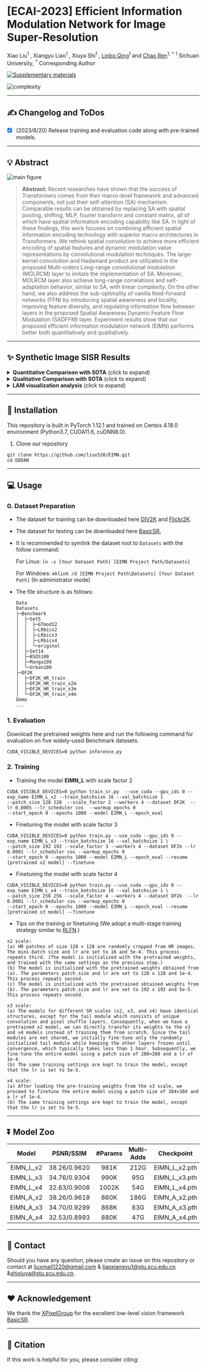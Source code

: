 # [ECAI-2023] Efficient Information Modulation Network for Image Super-Resolution
Xiao Liu<sup>1 </sup>, Xiangyu Liao<sup>1 </sup>, Xiuya Shi<sup>1 </sup>, [Linbo Qing](https://scholar.google.com.hk/citations?hl=zh-CN&user=0KRDflwAAAAJ)<sup>1 </sup> and [Chao Ren](https://scholar.google.com.hk/citations?hl=zh-CN&user=Y6OuBMYAAAAJ)<sup>1, *</sup>
<sup>1</sup> Sichuan University,   <sup> *</sup> Corresponding Author

[![Supplementary materials](https://img.shields.io/badge/any_text-you_like-blue)](https://github.com/liux520/EIMN/blob/main/Docs/supplementary%20material.pdf)

<img src="images/complexity.png" alt="complexity" style="zoom:100%;"/>

<hr />

## :writing_hand: Changelog and ToDos
- [x] (2023/8/20) Release training and evaluation code along with pre-trained models.
<hr />

## :bulb: Abstract
![main figure](images/net.png)

> **Abstract:** Recent researches have shown that the success of Transformers comes from their macro-level framework and advanced components, not just their self-attention (SA) mechanism. Comparable results can be obtained by replacing SA with spatial pooling, shifting, MLP, fourier transform and constant matrix, all of which have spatial information encoding capability like SA. In light of these findings, this work focuses on combining efficient spatial information encoding technology with superior macro architectures in Transformers. 
> We rethink spatial convolution to achieve more efficient encoding of spatial features and dynamic modulation value representations by convolutional modulation techniques. The large-kernel convolution and Hadamard product are utilizated in the proposed Multi-orders Long-range convolutional modulation (MOLRCM) layer to imitate the implementation of SA. Moreover, MOLRCM layer also achieve long-range correlations and self-adaptation behavior, similar to SA, with linear complexity. On the other hand, we also address the sub-optimality of vanilla feed-forward networks (FFN) by introducing spatial awareness and locality, improving feature diversity, and regulating information flow between layers in the proposed Spatial Awareness Dynamic Feature Flow Modulation (SADFFM) layer. Experiment results show that our proposed efficient information modulation network (EIMN) performs better both quantitatively and qualitatively.

<hr />

## :sparkles: Synthetic Image SISR Results
<details>
	<summary><strong>Quantitative Comparison with SOTA</strong> (click to expand) </summary>
    <p><img src = "images/table.png"  width=100% height=100%></p>
	Quantitative comparison with SOTA methods on five popular benchmark datasets. Blue text indicates the best results. `Multi-Adds' is calculated with a 1280 $\times$ 720 HR image.
</details>
<details>
	<summary><strong>Qualitative Comparison with SOTA</strong> (click to expand) </summary>
    <p><img src = "images/manga.png" width=50% height=50%></p>
    <p><img src = "images/set14_barbara.png" width=50% height=50%></p>
    <p><img src = "images/urban_012.png" width=50% height=50%></p>
    <p><img src = "images/urban_014.png" width=50% height=50%></p>
    <p><img src = "images/urban_034.png" width=50% height=50%></p>
    <p><img src = "images/urban_038.png" width=50% height=50%></p>
    <p><img src = "images/urban_044.png" width=50% height=50%></p>
    <p><img src = "images/urban_062.png" width=50% height=50%></p>
    <p><img src = "images/urban_076.png" width=50% height=50%></p>
</details>
<details>
	<summary><strong>LAM visualization analysis</strong> (click to expand) </summary>
	<p><img src = "images/lam-1.png" width=50% height=50%></p>
    <p><img src = "images/lam-2.png" width=50% height=50%></p>
    <p><img src = "images/lam-3.png" width=50% height=50%></p>
	Results of Local Attribution Maps. A more widely distributed red area and higher DI represent a larger range pixels utilization. 
</details>


<hr />

## :rocket: Installation

This repository is built in PyTorch 1.12.1 and trained on Centos 4.18.0 environment (Python3.7, CUDA11.6, cuDNN8.0). 

1. Clone our repository
```
git clone https://github.com/liux520/EIMN.git
cd DDDAN
```

<hr />

## :computer: Usage

### 0. Dataset Preparation

- The dataset for training can be downloaded here [DIV2K](https://data.vision.ee.ethz.ch/cvl/DIV2K/) and [Flickr2K](https://cv.snu.ac.kr/research/EDSR/Flickr2K.tar).

- The dataset for testing can be downloaded here [BasicSR.](https://drive.google.com/drive/folders/1B3DJGQKB6eNdwuQIhdskA64qUuVKLZ9u)

- It is recommended to symlink the dataset root to `Datasets` with the follow command:

  For Linux: `ln -s [Your Dataset Path] [EIMN Project Path/Datasets]` 

  For Windows: `mklink /d [EIMN Project Path\Datasets] [Your Dataset Path]`   (In administrator mode)

- The file structure is as follows:

  ```
  Data
  Datasets
  ├─Benchmark   
  │  ├─Set5
  │  │  ├─GTmod12
  │  │  ├─LRbicx2
  │  │  ├─LRbicx3
  │  │  ├─LRbicx4
  │  │  └─original
  │  ├─Set14
  │  ├─BSDS100
  │  ├─Manga109
  │  └─Urban100
  ├─DF2K
  │  ├─DF2K_HR_train
  │  ├─DF2K_HR_train_x2m
  │  ├─DF2K_HR_train_x3m
  │  └─DF2K_HR_train_x4m  
  Demo
  ...
  ```

### 1. Evaluation
Download the pretrained weights here and run the following command for evaluation on five widely-used Benchmark datasets.
```
CUDA_VISIBLE_DEVICES=0 python inference.py 
```

### 2. Training

- Training the model **EIMN_L** with scale factor 2

```
CUDA_VISIBLE_DEVICES=0 python train_sr.py  --use_cuda --gpu_ids 0 --exp_name EIMN_L_x2 --train_batchsize 16 --val_batchsize 1 
--patch_size 128 128  --scale_factor 2 --workers 4 --dataset DF2K  --lr 0.0005 --lr_scheduler cos  --warmup_epochs 0 
--start_epoch 0 --epochs 1000 --model EIMN_L --epoch_eval 
```

- Finetuning the model with scale factor 3

```
CUDA_VISIBLE_DEVICES=0 python train.py --use_cuda --gpu_ids 0 --exp_name EIMN_L_x3 --train_batchsize 16 --val_batchsize 1 \
--patch_size 192 192 --scale_factor 3 --workers 4 --dataset DF2k --lr 0.0001 --lr_scheduler cos --warmup_epochs 0 
--start_epoch 0 --epochs 1000 --model EIMN_L --epoch_eval --resume [pretrained x2 model] --finetune
```

- Finetuning the model with scale factor 4

```
CUDA_VISIBLE_DEVICES=0 python train.py --use_cuda --gpu_ids 0 --exp_name EIMN_L_x4 --train_batchsize 16 --val_batchsize 1 \
--patch_size 256 256 --scale_factor 4 --workers 4 --dataset DF2k  --lr 0.0001 --lr_scheduler cos --warmup_epochs 0 
--start_epoch 0 --epochs 1000 --model EIMN_L --epoch_eval --resume [pretrained x3 model] --finetune
```

- Tips on the training or finetuning (We adopt a multi-stage training strategy similar to [RLFN](https://arxiv.org/pdf/2205.07514).)

```
x2 scale: 
(a) HR patches of size 128 × 128 are randomly cropped from HR images. The mini-batch size and lr are set to 16 and 5e-4. This process repeats third. (The model is initialized with the pretrained weights, and trained with the same settings as the previous step.)
(b) The model is initialized with the pretrained weights obtained from (a). The parameters patch_size and lr are set to 128 x 128 and 1e-4. This process repeats second.  
(c) The model is initialized with the pretrained obtained weights from (b). The parameters patch_size and lr are set to 192 x 192 and 5e-5. This process repeats second.
```
```
x3 scale:
(a) The models for different SR scales (x2, x3, and x4) have identical structures, except for the tail module which consists of unique convolution and pixel shuffle layers. Consequently, when we have a pretrained x2 model, we can directly transfer its weights to the x3 and x4 models instead of training them from scratch. Since the tail modules are not shared, we initially fine-tune only the randomly initialized tail module while keeping the other layers frozen until convergence, which typically takes less than 1 hour. Subsequently, we fine-tune the entire model using a patch size of 288×288 and a lr of 1e-4.
(b) The same training settings are kept to train the model, except that the lr is set to 5e-5.
```
```
x4 scale:
(a) After loading the pre-training weights from the x3 scale, we proceed to finetune the entire model using a patch size of 384×384 and a lr of 1e-4.
(b) The same training settings are kept to train the model, except that the lr is set to 5e-5.
```

<hr />

## :arrow_double_down: Model Zoo

|          Model           | PSNR/SSIM | #Params | Multi-Adds |                            Checkpoint                             |
| :---------------------: | :---: | :-----: | :---: | :----------------------------------------------------------: |
|   EIMN_L_x2   | 38.26/0.9620 | 981K | 212G | EIMN_L_x2.pth |
| EIMN_L_x3 | 34.76/0.9304 | 990K | 95G | EIMN_L_x3.pth |
| EIMN_L_x4   | 32.63/0.9008 | 1002K | 54G | EIMN_L_x4.pth |
| EIMN_A_x2 | 38.26/0.9619 | 860K | 186G | EIMN_A_x2.pth |
| EIMN_A_x3 | 34.70/0.9299 | 868K | 83G | EIMN_A_x3.pth |
| EIMN_A_x4 | 32.53/0.8993 | 880K | 47G | EIMN_A_x4.pth |

<hr />

## :e-mail: Contact
Should you have any question, please create an issue on this repository or contact at liuxmail1220@gmail.com & liaoxiangyu1@stu.scu.edu.cn &shixiuya@stu.scu.edu.cn.

<hr />

## :heart: Acknowledgement
We thank the [XPixelGroup](https://github.com/XPixelGroup) for the excellent low-level vision framework [BasicSR](https://github.com/XPixelGroup/BasicSR).

<hr />

## :pray: Citation
If this work is helpful for you, please consider citing:

```
```

